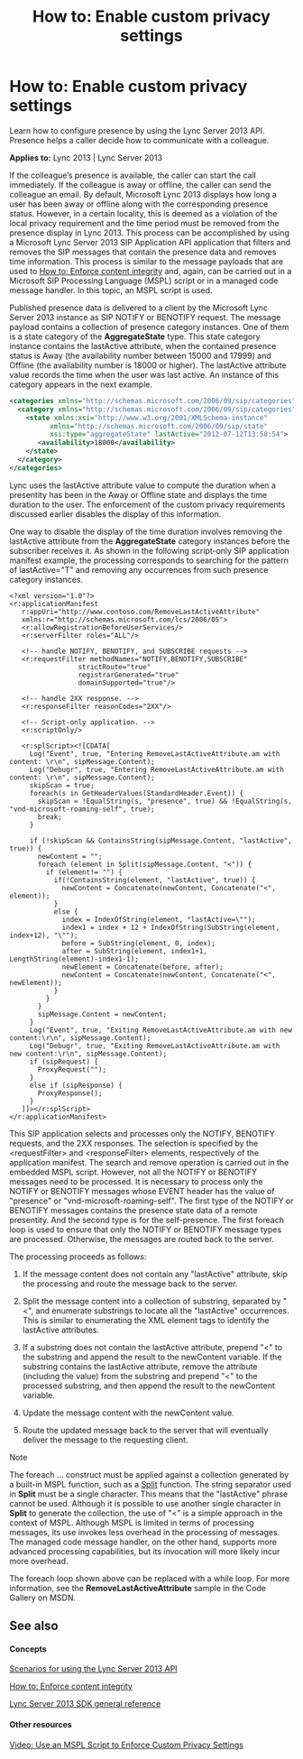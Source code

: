 ﻿---
title: 'How to: Enable custom privacy settings'
TOCTitle: 'How to: Enable custom privacy settings'
ms:assetid: 33d4f997-2607-4314-93b9-1ead701646c4
ms:mtpsurl: https://msdn.microsoft.com/en-us/library/Dn439074(v=office.15)
ms:contentKeyID: 57096232
ms.date: 07/24/2014
mtps_version: v=office.15
dev_langs:
- xml
---

# How to: Enable custom privacy settings

Learn how to configure presence by using the Lync Server 2013 API. Presence helps a caller decide how to communicate with a colleague.


**Applies to:** Lync 2013 | Lync Server 2013

If the colleague’s presence is available, the caller can start the call immediately. If the colleague is away or offline, the caller can send the colleague an email. By default, Microsoft Lync 2013 displays how long a user has been away or offline along with the corresponding presence status. However, in a certain locality, this is deemed as a violation of the local privacy requirement and the time period must be removed from the presence display in Lync 2013. This process can be accomplished by using a Microsoft Lync Server 2013 SIP Application API application that filters and removes the SIP messages that contain the presence data and removes time information. This process is similar to the message payloads that are used to [How to: Enforce content integrity](how-to-enforce-content-integrity.md) and, again, can be carried out in a Microsoft SIP Processing Language (MSPL) script or in a managed code message handler. In this topic, an MSPL script is used.

Published presence data is delivered to a client by the Microsoft Lync Server 2013 instance as SIP NOTIFY or BENOTIFY request. The message payload contains a collection of presence category instances. One of them is a state category of the **AggregateState** type. This state category instance contains the lastActive attribute, when the contained presence status is Away (the availability number between 15000 and 17999) and Offline (the availability number is 18000 or higher). The lastActive attribute value records the time when the user was last active. An instance of this category appears in the next example.

```xml
<categories xmlns="http://schemas.microsoft.com/2006/09/sip/categories" uri="sip:sam@contoso.com">
  <category xmlns="http://schemas.microsoft.com/2006/09/sip/categories" name="state" instance="0" publishTime="2012-07-12T13:58:54.237">
    <state xmlns:xsi="http://www.w3.org/2001/XMLSchema-instance" 
          xmlns="http://schemas.microsoft.com/2006/09/sip/state" 
          xsi:type="aggregateState" lastActive="2012-07-12T13:58:54">
       <availability>18000</availability>
    </state>
  </category>
</categories>
```

Lync uses the lastActive attribute value to compute the duration when a presentity has been in the Away or Offline state and displays the time duration to the user. The enforcement of the custom privacy requirements discussed earlier disables the display of this information.

One way to disable the display of the time duration involves removing the lastActive attribute from the **AggregateState** category instances before the subscriber receives it. As shown in the following script-only SIP application manifest example, the processing corresponds to searching for the pattern of lastActive="T" and removing any occurrences from such presence category instances.

    <?xml version="1.0"?>
    <r:applicationManifest
       r:appUri="http://www.contoso.com/RemoveLastActiveAttribute"
       xmlns:r="http://schemas.microsoft.com/lcs/2006/05">
       <r:allowRegistrationBeforeUserServices/>
       <r:serverFilter roles="ALL"/>
    
       <!-- handle NOTIFY, BENOTIFY, and SUBSCRIBE requests -->
       <r:requestFilter methodNames="NOTIFY,BENOTIFY,SUBSCRIBE"
                     strictRoute="true"
                     registrarGenerated="true"
                     domainSupported="true"/>
    
       <!-- handle 2XX response. -->
       <r:responseFilter reasonCodes="2XX"/>
    
       <!-- Script-only application. -->
       <r:scriptOnly/>
    
       <r:splScript><![CDATA[
         Log("Event", true, "Entering RemoveLastActiveAttribute.am with content: \r\n", sipMessage.Content);
         Log("Debugr", true, "Entering RemoveLastActiveAttribute.am with content: \r\n", sipMessage.Content);
         skipScan = true;
         foreach(s in GetHeaderValues(StandardHeader.Event)) {
           skipScan = !EqualString(s, "presence", true) && !EqualString(s, "vnd-microsoft-roaming-self", true);
           break;
         }
         
         if (!skipScan && ContainsString(sipMessage.Content, "lastActive", true)) {
           newContent = "";
           foreach (element in Split(sipMessage.Content, "<")) {
             if (element!= "") {
               if(!ContainsString(element, "lastActive", true)) {
                 newContent = Concatenate(newContent, Concatenate("<", element));
               }
               else {
                 index = IndexOfString(element, "lastActive=\"");
                 index1 = index + 12 + IndexOfString(SubString(element, index+12), "\"");
                 before = SubString(element, 0, index);
                 after = SubString(element, index1+1, LengthString(element)-index1-1);
                 newElement = Concatenate(before, after);
                 newContent = Concatenate(newContent, Concatenate("<", newElement));           
               }
             }
           }
           sipMessage.Content = newContent;
         }
         Log("Event", true, "Exiting RemoveLastActiveAttribute.am with new content:\r\n", sipMessage.Content);
         Log("Debugr", true, "Exiting RemoveLastActiveAttribute.am with new content:\r\n", sipMessage.Content);
         if (sipRequest) {
           ProxyRequest("");
         }
         else if (sipResponse) {
           ProxyResponse();
         }
       ]]></r:splScript>
    </r:applicationManifest>

This SIP application selects and processes only the NOTIFY, BENOTIFY requests, and the 2XX responses. The selection is specified by the \<requestFilter\> and \<responseFilter\> elements, respectively of the application manifest. The search and remove operation is carried out in the embedded MSPL script. However, not all the NOTIFY or BENOTIFY messages need to be processed. It is necessary to process only the NOTIFY or BENOTIFY messages whose EVENT header has the value of "presence" or "vnd-microsoft-roaming-self". The first type of the NOTIFY or BENOTIFY messages contains the presence state data of a remote presentity. And the second type is for the self-presence. The first foreach loop is used to ensure that only the NOTIFY or BENOTIFY message types are processed. Otherwise, the messages are routed back to the server.

The processing proceeds as follows:

1.  If the message content does not contain any "lastActive" attribute, skip the processing and route the message back to the server.

2.  Split the message content into a collection of substring, separated by "\<", and enumerate substrings to locate all the "lastActive" occurrences. This is similar to enumerating the XML element tags to identify the lastActive attributes.

3.  If a substring does not contain the lastActive attribute, prepend "\<" to the substring and append the result to the newContent variable. If the substring contains the lastActive attribute, remove the attribute (including the value) from the substring and prepend "\<" to the processed substring, and then append the result to the newContent variable.

4.  Update the message content with the newContent value.

5.  Route the updated message back to the server that will eventually deliver the message to the requesting client.


> [!NOTE]
> <P>The foreach … construct must be applied against a collection generated by a built-in MSPL function, such as a <A href="https://msdn.microsoft.com/en-us/library/hh364633(v=office.15)">Split</A> function. The string separator used in <STRONG>Split</STRONG> must be a single character. This means that the "lastActive" phrase cannot be used. Although it is possible to use another single character in <STRONG>Split</STRONG> to generate the collection, the use of "&lt;" is a simple approach in the context of MSPL. Although MSPL is limited in terms of processing messages, its use invokes less overhead in the processing of messages. The managed code message handler, on the other hand, supports more advanced processing capabilities, but its invocation will more likely incur more overhead.</P>



The foreach loop shown above can be replaced with a while loop. For more information, see the **RemoveLastActiveAttribute** sample in the Code Gallery on MSDN.

## See also

#### Concepts

[Scenarios for using the Lync Server 2013 API](scenarios-for-using-the-lync-server-2013-api.md)

[How to: Enforce content integrity](how-to-enforce-content-integrity.md)

[Lync Server 2013 SDK general reference](lync-server-2013-sdk-general-reference.md)

#### Other resources

[Video: Use an MSPL Script to Enforce Custom Privacy Settings](http://www.microsoft.com/resources/msdn/en-us/office/media/video/video.html?cid=ldc%26from=mscomldc%26videoid=235a58e8-1ca5-4aac-aed5-f3df29936a91)

